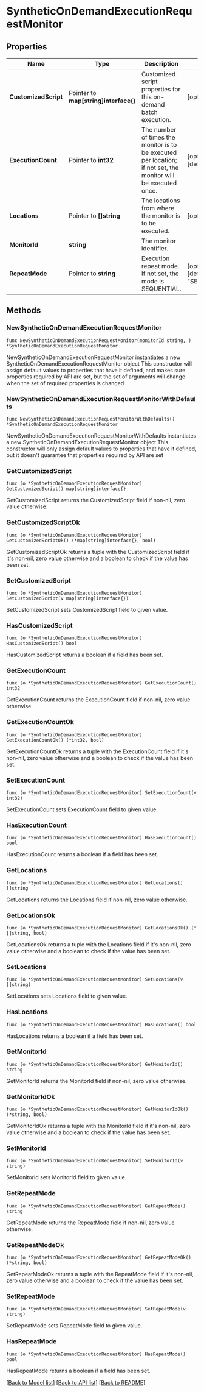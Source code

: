 # SyntheticOnDemandExecutionRequestMonitor

## Properties

Name | Type | Description | Notes
------------ | ------------- | ------------- | -------------
**CustomizedScript** | Pointer to **map[string]interface{}** | Customized script properties for this on-demand batch execution. | [optional] 
**ExecutionCount** | Pointer to **int32** | The number of times the monitor is to be executed per location; if not set, the monitor will be executed once. | [optional] [default to 1]
**Locations** | Pointer to **[]string** | The locations from where the monitor is to be executed. | [optional] 
**MonitorId** | **string** | The monitor identifier. | 
**RepeatMode** | Pointer to **string** | Execution repeat mode. If not set, the mode is SEQUENTIAL. | [optional] [default to "SEQUENTIAL"]

## Methods

### NewSyntheticOnDemandExecutionRequestMonitor

`func NewSyntheticOnDemandExecutionRequestMonitor(monitorId string, ) *SyntheticOnDemandExecutionRequestMonitor`

NewSyntheticOnDemandExecutionRequestMonitor instantiates a new SyntheticOnDemandExecutionRequestMonitor object
This constructor will assign default values to properties that have it defined,
and makes sure properties required by API are set, but the set of arguments
will change when the set of required properties is changed

### NewSyntheticOnDemandExecutionRequestMonitorWithDefaults

`func NewSyntheticOnDemandExecutionRequestMonitorWithDefaults() *SyntheticOnDemandExecutionRequestMonitor`

NewSyntheticOnDemandExecutionRequestMonitorWithDefaults instantiates a new SyntheticOnDemandExecutionRequestMonitor object
This constructor will only assign default values to properties that have it defined,
but it doesn't guarantee that properties required by API are set

### GetCustomizedScript

`func (o *SyntheticOnDemandExecutionRequestMonitor) GetCustomizedScript() map[string]interface{}`

GetCustomizedScript returns the CustomizedScript field if non-nil, zero value otherwise.

### GetCustomizedScriptOk

`func (o *SyntheticOnDemandExecutionRequestMonitor) GetCustomizedScriptOk() (*map[string]interface{}, bool)`

GetCustomizedScriptOk returns a tuple with the CustomizedScript field if it's non-nil, zero value otherwise
and a boolean to check if the value has been set.

### SetCustomizedScript

`func (o *SyntheticOnDemandExecutionRequestMonitor) SetCustomizedScript(v map[string]interface{})`

SetCustomizedScript sets CustomizedScript field to given value.

### HasCustomizedScript

`func (o *SyntheticOnDemandExecutionRequestMonitor) HasCustomizedScript() bool`

HasCustomizedScript returns a boolean if a field has been set.

### GetExecutionCount

`func (o *SyntheticOnDemandExecutionRequestMonitor) GetExecutionCount() int32`

GetExecutionCount returns the ExecutionCount field if non-nil, zero value otherwise.

### GetExecutionCountOk

`func (o *SyntheticOnDemandExecutionRequestMonitor) GetExecutionCountOk() (*int32, bool)`

GetExecutionCountOk returns a tuple with the ExecutionCount field if it's non-nil, zero value otherwise
and a boolean to check if the value has been set.

### SetExecutionCount

`func (o *SyntheticOnDemandExecutionRequestMonitor) SetExecutionCount(v int32)`

SetExecutionCount sets ExecutionCount field to given value.

### HasExecutionCount

`func (o *SyntheticOnDemandExecutionRequestMonitor) HasExecutionCount() bool`

HasExecutionCount returns a boolean if a field has been set.

### GetLocations

`func (o *SyntheticOnDemandExecutionRequestMonitor) GetLocations() []string`

GetLocations returns the Locations field if non-nil, zero value otherwise.

### GetLocationsOk

`func (o *SyntheticOnDemandExecutionRequestMonitor) GetLocationsOk() (*[]string, bool)`

GetLocationsOk returns a tuple with the Locations field if it's non-nil, zero value otherwise
and a boolean to check if the value has been set.

### SetLocations

`func (o *SyntheticOnDemandExecutionRequestMonitor) SetLocations(v []string)`

SetLocations sets Locations field to given value.

### HasLocations

`func (o *SyntheticOnDemandExecutionRequestMonitor) HasLocations() bool`

HasLocations returns a boolean if a field has been set.

### GetMonitorId

`func (o *SyntheticOnDemandExecutionRequestMonitor) GetMonitorId() string`

GetMonitorId returns the MonitorId field if non-nil, zero value otherwise.

### GetMonitorIdOk

`func (o *SyntheticOnDemandExecutionRequestMonitor) GetMonitorIdOk() (*string, bool)`

GetMonitorIdOk returns a tuple with the MonitorId field if it's non-nil, zero value otherwise
and a boolean to check if the value has been set.

### SetMonitorId

`func (o *SyntheticOnDemandExecutionRequestMonitor) SetMonitorId(v string)`

SetMonitorId sets MonitorId field to given value.


### GetRepeatMode

`func (o *SyntheticOnDemandExecutionRequestMonitor) GetRepeatMode() string`

GetRepeatMode returns the RepeatMode field if non-nil, zero value otherwise.

### GetRepeatModeOk

`func (o *SyntheticOnDemandExecutionRequestMonitor) GetRepeatModeOk() (*string, bool)`

GetRepeatModeOk returns a tuple with the RepeatMode field if it's non-nil, zero value otherwise
and a boolean to check if the value has been set.

### SetRepeatMode

`func (o *SyntheticOnDemandExecutionRequestMonitor) SetRepeatMode(v string)`

SetRepeatMode sets RepeatMode field to given value.

### HasRepeatMode

`func (o *SyntheticOnDemandExecutionRequestMonitor) HasRepeatMode() bool`

HasRepeatMode returns a boolean if a field has been set.


[[Back to Model list]](../README.md#documentation-for-models) [[Back to API list]](../README.md#documentation-for-api-endpoints) [[Back to README]](../README.md)


